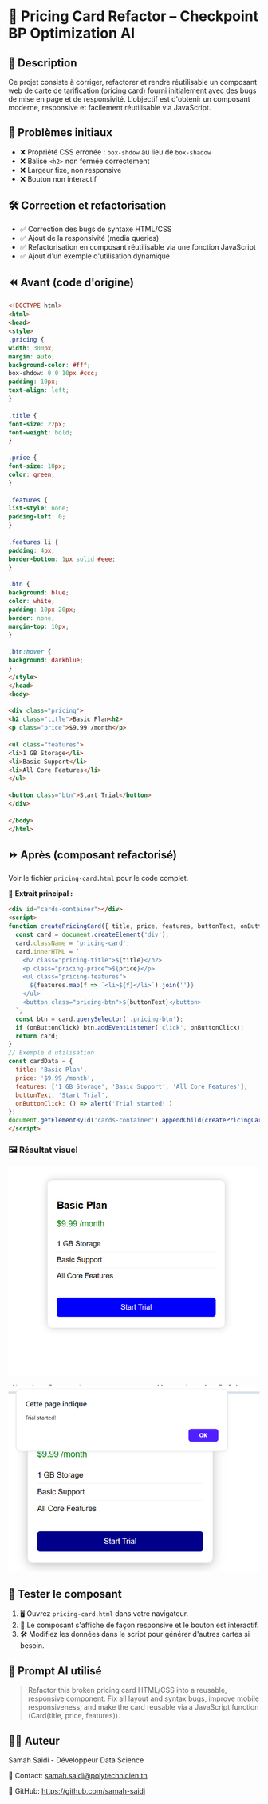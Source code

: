 # 🚀 Pricing Card Refactor – Checkpoint BP Optimization AI

## 📝 Description
Ce projet consiste à corriger, refactorer et rendre réutilisable un composant web de carte de tarification (pricing card) fourni initialement avec des bugs de mise en page et de responsivité. L'objectif est d'obtenir un composant moderne, responsive et facilement réutilisable via JavaScript.

## 🐞 Problèmes initiaux
- ❌ Propriété CSS erronée : `box-shdow` au lieu de `box-shadow`
- ❌ Balise `<h2>` non fermée correctement
- ❌ Largeur fixe, non responsive
- ❌ Bouton non interactif

## 🛠️ Correction et refactorisation
- ✅ Correction des bugs de syntaxe HTML/CSS
- ✅ Ajout de la responsivité (media queries)
- ✅ Refactorisation en composant réutilisable via une fonction JavaScript
- ✅ Ajout d'un exemple d'utilisation dynamique

## ⏪ Avant (code d'origine)
```html
<!DOCTYPE html>
<html>
<head>
<style>
.pricing {
width: 300px;
margin: auto;
background-color: #fff;
box-shdow: 0 0 10px #ccc;
padding: 10px;
text-align: left;
}

.title {
font-size: 22px;
font-weight: bold;
}

.price {
font-size: 18px;
color: green;
}

.features {
list-style: none;
padding-left: 0;
}

.features li {
padding: 4px;
border-bottom: 1px solid #eee;
}

.btn {
background: blue;
color: white;
padding: 10px 20px;
border: none;
margin-top: 10px;
}

.btn:hover {
background: darkblue;
}
</style>
</head>
<body>

<div class="pricing">
<h2 class="title">Basic Plan<h2>
<p class="price">$9.99 /month</p>

<ul class="features">
<li>1 GB Storage</li>
<li>Basic Support</li>
<li>All Core Features</li>
</ul>

<button class="btn">Start Trial</button>
</div>

</body>
</html>
```

## ⏩ Après (composant refactorisé)
Voir le fichier `pricing-card.html` pour le code complet.

🔹 **Extrait principal :**
```html
<div id="cards-container"></div>
<script>
function createPricingCard({ title, price, features, buttonText, onButtonClick }) {
  const card = document.createElement('div');
  card.className = 'pricing-card';
  card.innerHTML = `
    <h2 class="pricing-title">${title}</h2>
    <p class="pricing-price">${price}</p>
    <ul class="pricing-features">
      ${features.map(f => `<li>${f}</li>`).join('')}
    </ul>
    <button class="pricing-btn">${buttonText}</button>
  `;
  const btn = card.querySelector('.pricing-btn');
  if (onButtonClick) btn.addEventListener('click', onButtonClick);
  return card;
}
// Exemple d'utilisation
const cardData = {
  title: 'Basic Plan',
  price: '$9.99 /month',
  features: ['1 GB Storage', 'Basic Support', 'All Core Features'],
  buttonText: 'Start Trial',
  onButtonClick: () => alert('Trial started!')
};
document.getElementById('cards-container').appendChild(createPricingCard(cardData));
</script>
```

### 🖼️ Résultat visuel


![Aperçu ](result.png) 

![Aperçu ](result2.png) 

## 🧪 Tester le composant
1. 🖥️ Ouvrez `pricing-card.html` dans votre navigateur.
2. 📱 Le composant s'affiche de façon responsive et le bouton est interactif.
3. 🛠️ Modifiez les données dans le script pour générer d'autres cartes si besoin.

## 🤖 Prompt AI utilisé
> Refactor this broken pricing card HTML/CSS into a reusable, responsive component. Fix all layout and syntax bugs, improve mobile responsiveness, and make the card reusable via a JavaScript function (Card(title, price, features)).

## 👩‍💻 Auteur

Samah Saidi - Développeur Data Science

📧 Contact: samah.saidi@polytechnicien.tn

🔗 GitHub: https://github.com/samah-saidi
